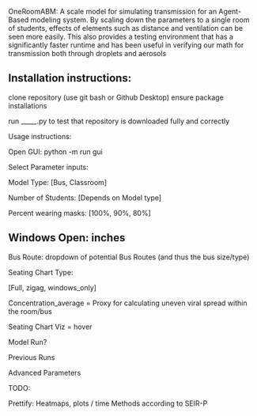 OneRoomABM: A scale model for simulating transmission for an Agent-Based modeling system.
By scaling down the parameters to a single room of students, effects of elements such as distance and ventilation can be seen more easily. This also provides a testing environment that has a significantly faster runtime and has been useful in verifying our math for transmission both through droplets and aerosols

Installation instructions:
---

clone repository (use git bash or Github Desktop)
ensure package installations

run _____.py to test that repository is downloaded fully and correctly


Usage instructions:

Open GUI: python -m run gui

Select Parameter inputs:

Model Type: [Bus, Classroom]

Number of Students: [Depends on Model type]

Percent wearing masks: [100%, 90%, 80%]

Windows Open: inches
---
Bus Route: dropdown of potential Bus Routes (and thus the bus size/type)

Seating Chart Type:


[Full, zigag, windows_only]

Concentration_average = Proxy for calculating uneven viral spread within the room/bus

Seating Chart Viz = hover

Model Run?

Previous Runs


Advanced Parameters



TODO:

Prettify: Heatmaps, plots / time
Methods according to SEIR-P
